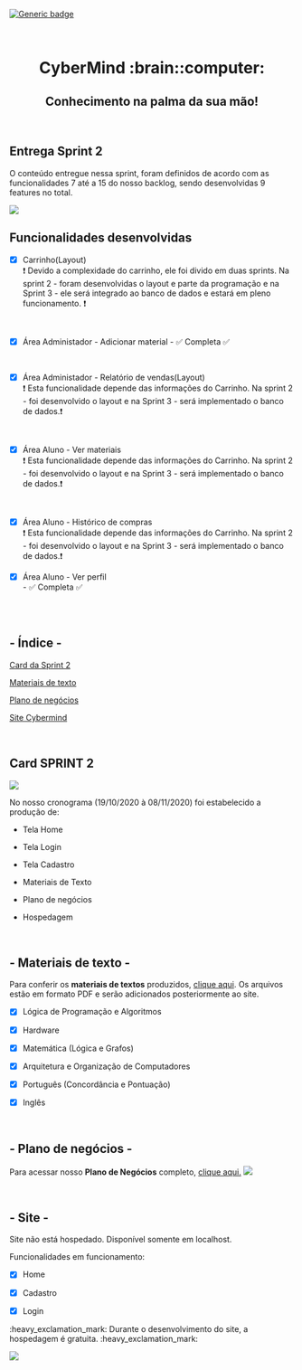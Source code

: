 [![Generic badge](https://img.shields.io/badge/SPRINT_2-EM_DESENVOLVIMENTO-blue.svg)](https://shields.io/)

 <br>
 
<h1 text align="center">CyberMind :brain::computer:</h1> 
<h2 text align="center">Conhecimento na palma da sua mão!</h2>

<br>

## Entrega Sprint 2

O conteúdo entregue nessa sprint, foram definidos de acordo com as funcionalidades 7 até a 15 do nosso backlog, sendo desenvolvidas 9 features no total.

<img src="../CODIGO/assets/img/sprint2-backlog.png">

<br>

## Funcionalidades desenvolvidas

- [x] Carrinho(Layout) <br>
:heavy_exclamation_mark: 
Devido a complexidade do carrinho, ele foi divido em duas sprints. Na sprint 2 - foram desenvolvidas o layout e parte da programação e na Sprint 3 - ele será integrado ao banco de dados e estará em pleno funcionamento. :heavy_exclamation_mark:

<br>

- [x] Área Administador - Adicionar material - :white_check_mark: Completa :white_check_mark:

<br>

- [x] Área Administador - Relatório de vendas(Layout) <br>
:heavy_exclamation_mark: Esta funcionalidade depende das informações do Carrinho. Na sprint 2 - foi desenvolvido o layout e na Sprint 3 - será implementado o banco de dados.:heavy_exclamation_mark: 

<br>

- [x] Área Aluno - Ver materiais <br>
:heavy_exclamation_mark: Esta funcionalidade depende das informações do Carrinho. Na sprint 2 - foi desenvolvido o layout e na Sprint 3 - será implementado o banco de dados.:heavy_exclamation_mark: 

<br>

- [x] Área Aluno - Histórico de compras <br>
:heavy_exclamation_mark: Esta funcionalidade depende das informações do Carrinho. Na sprint 2 - foi desenvolvido o layout e na Sprint 3 - será implementado o banco de dados.:heavy_exclamation_mark: 

- [x] Área Aluno - Ver perfil <br> - :white_check_mark: Completa :white_check_mark:



<p> 

</br>
</br>

## - Índice -
<a name="ancora"></a>

 [Card da Sprint 2](#ancora1)
 
 [Materiais de texto](#ancora2)
 
 [Plano de negócios](#ancora3)
 
 [Site Cybermind](#ancora4)
 
 </br>

<a id="ancora1"></a>
## Card SPRINT 2 
<img src="../CODIGO/assets/img/card-sprint2.png">

No nosso cronograma (19/10/2020 à 08/11/2020) foi estabelecido a produção de:

* Tela Home

* Tela Login

* Tela Cadastro

* Materiais de Texto

* Plano de negócios

* Hospedagem

<br>

<a id="ancora2"></a>
## - Materiais de texto -
Para conferir os <b>materiais de textos</b> produzidos, [clique aqui](https://github.com/arapujo/pi_primeiro_semestre/tree/master/SPRINT%201/Materiais%20Did%C3%A1ticos). Os arquivos estão em formato PDF e serão adicionados posteriormente ao site.


- [x] Lógica de Programação e Algoritmos

- [x] Hardware

- [x] Matemática (Lógica e Grafos)

- [x] Arquitetura e Organização de Computadores

- [x] Português (Concordância e Pontuação)

- [x] Inglês
<br>

<a id="ancora3"></a>
## - Plano de negócios -
Para acessar nosso <b>Plano de Negócios</b> completo, [clique aqui.](https://github.com/arapujo/pi_primeiro_semestre/blob/master/SPRINT%201/Materiais%20Did%C3%A1ticos/Plano%20de%20Neg%C3%B3cios.pdf)
<img src="../CODIGO/assets/img/pdn-imagem.png">
 
<br>

<a id="ancora4"></a>
## - Site -
Site não está hospedado. Disponível somente em localhost.

Funcionalidades em funcionamento:

- [x] Home
 
- [x] Cadastro

- [x] Login

<p> :heavy_exclamation_mark: Durante o desenvolvimento do site, a hospedagem é gratuita. :heavy_exclamation_mark: <p>
 
 <img src="../CODIGO/assets/img/site-cybermind.jpg">
 
 
